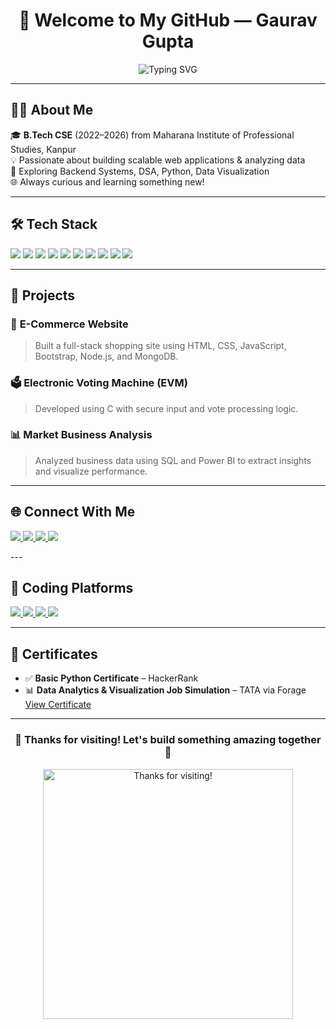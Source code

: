 <h1 align="center">
  👋 Welcome to My GitHub — Gaurav Gupta
</h1>

<p align="center">
  <img src="https://readme-typing-svg.demolab.com?font=Fira+Code&duration=3000&pause=500&color=58A6FF&center=true&vCenter=true&width=435&lines=Full+Stack+Web+Developer;Python+%7C+JavaScript+%7C+C%2FC%2B%2B;Passionate+Problem+Solver+%F0%9F%A4%96;Lifelong+Learner+%F0%9F%92%AB" alt="Typing SVG" />
</p>

---

## 🧑‍💻 About Me

🎓 **B.Tech CSE** (2022–2026) from Maharana Institute of Professional Studies, Kanpur  
💡 Passionate about building scalable web applications & analyzing data  
🧠 Exploring Backend Systems, DSA, Python, Data Visualization  
🌐 Always curious and learning something new!

---

## 🛠️ Tech Stack

<p align="left">
  <img src="https://img.shields.io/badge/Python-3776AB?style=flat&logo=python&logoColor=white" />
  <img src="https://img.shields.io/badge/C%2B%2B-00599C?style=flat&logo=c%2B%2B&logoColor=white" />
  <img src="https://img.shields.io/badge/JavaScript-F7DF1E?style=flat&logo=javascript&logoColor=black" />
  <img src="https://img.shields.io/badge/HTML5-E34F26?style=flat&logo=html5&logoColor=white" />
  <img src="https://img.shields.io/badge/CSS3-1572B6?style=flat&logo=css3&logoColor=white" />
  <img src="https://img.shields.io/badge/Node.js-339933?style=flat&logo=node.js&logoColor=white" />
  <img src="https://img.shields.io/badge/MySQL-4479A1?style=flat&logo=mysql&logoColor=white" />
  <img src="https://img.shields.io/badge/Power%20BI-F2C811?style=flat&logo=powerbi&logoColor=black" />
  <img src="https://img.shields.io/badge/Linux-FCC624?style=flat&logo=linux&logoColor=black" />
  <img src="https://img.shields.io/badge/GitHub-181717?style=flat&logo=github&logoColor=white" />
</p>

---

## 📂 Projects

### 🛒 **E-Commerce Website**
> Built a full-stack shopping site using HTML, CSS, JavaScript, Bootstrap, Node.js, and MongoDB.

### 🗳️ **Electronic Voting Machine (EVM)**
> Developed using C with secure input and vote processing logic.

### 📊 **Market Business Analysis**
> Analyzed business data using SQL and Power BI to extract insights and visualize performance.

---

## 🌐 Connect With Me

<p align="left">
  <a href="mailto:gauravgp24x7@gmail.com" target="_blank">
    <img src="https://img.shields.io/badge/Gmail-D14836?style=for-the-badge&logo=gmail&logoColor=white" />
  </a>

  <a href="tel:+919120640432" target="_blank">
    <img src="https://img.shields.io/badge/Contact-25D366?style=for-the-badge&logo=whatsapp&logoColor=white" />
  </a>

  <a href="https://www.linkedin.com/in/gaurav-g-342a71339" target="_blank">
    <img src="https://img.shields.io/badge/LinkedIn-0077B5?style=for-the-badge&logo=linkedin&logoColor=white" />
  </a>

  <a href="https://drive.google.com/file/d/1hBDeCz8gO0W-EyjB_A_U_dzwdIebZ3sK/view?usp=drive_link" target="_blank">
    <img src="https://img.shields.io/badge/Download_Resume-4CAF50?style=for-the-badge&logo=adobeacrobatreader&logoColor=white" />
  </a>
</p>
---

## 🧠 Coding Platforms

<p align="left">
  <a href="https://leetcode.com/u/igauravg/" target="_blank">
    <img src="https://img.shields.io/badge/LeetCode-FFA116?style=flat&logo=leetcode&logoColor=black" />
  </a>
  <a href="https://www.geeksforgeeks.org/user/gauravge4br" target="_blank">
    <img src="https://img.shields.io/badge/GeeksforGeeks-0F9D58?style=flat&logo=geeksforgeeks&logoColor=white" />
  </a>
  <a href="https://www.hackerrank.com/profile/gauravgp24x73" target="_blank">
    <img src="https://img.shields.io/badge/HackerRank-2EC866?style=flat&logo=hackerrank&logoColor=white" />
  </a>
  <a href="https://github.com/igauravg" target="_blank">
    <img src="https://img.shields.io/badge/GitHub-100000?style=flat&logo=github&logoColor=white" />
  </a>
</p>

---

## 📜 Certificates

- ✅ **Basic Python Certificate** – HackerRank  
- 📊 **Data Analytics & Visualization Job Simulation** – TATA via Forage  
  [View Certificate](https://forage-uploads-prod.s3.amazonaws.com/completion-certificates/T6kdcdKSTfg2aotxT/hzmoNKtzvAzXsEqx8_T6kdcdKSTfg2aotxT_HbFNmFM8GNmpCRnxD_1732385352867_completion_certificate.pdf)

---

<h3 align="center">
  🚀 Thanks for visiting! Let's build something amazing together 🙌
</h3>

<p align="center">
  <img src="https://media.giphy.com/media/26ufdipQqU2lhNA4g/giphy.gif" width="400" alt="Thanks for visiting!" />
</p>


